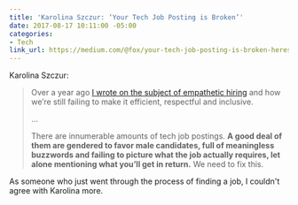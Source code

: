 ```yaml
---
title: 'Karolina Szczur: ‘Your Tech Job Posting is Broken’'
date: 2017-08-17 10:11:00 -05:00
categories:
- Tech
link_url: https://medium.com/@fox/your-tech-job-posting-is-broken-heres-how-to-fix-it-6db06b9769cb
---
```


Karolina Szczur:

> Over a year ago [I wrote on the subject of empathetic hiring](https://medium.com/@fox/a-guide-to-empathetic-hiring-processes-c11c7ce0cd49) and how we’re still failing to make it efficient, respectful and inclusive.
>
> …
>
> There are innumerable amounts of tech job postings. **A good deal of them are gendered to favor male candidates, full of meaningless buzzwords and failing to picture what the job actually requires, let alone mentioning what you’ll get in return.** We need to fix this.

As someone who just went through the process of finding a job, I couldn't agree with Karolina more.
